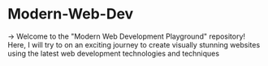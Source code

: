 # Modern-Web-Dev
-> Welcome to the "Modern Web Development Playground" repository! Here, I will try to on an exciting journey to create visually stunning websites using the latest web development technologies and techniques

